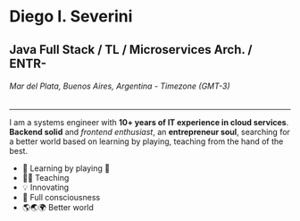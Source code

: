 Diego I. Severini
====================
Java Full Stack / TL / Microservices Arch. / ENTR- 
---------------------
###### Mar del Plata, Buenos Aires, Argentina - Timezone (GMT-3)
---------------------
I am a systems engineer with **10+ years of IT experience in cloud services**. 
**Backend solid** and *frontend enthusiast*, an **entrepreneur soul**, searching for a better world based on learning by playing, teaching from the hand of the best.

* 📗 Learning by playing 🥳
* 👨‍🏫 Teaching
* 💡 Innovating 
* 🧘 Full consciousness 
* 🌎🌏🌍 Better world
